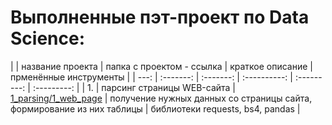 # Выполненные пэт-проект по Data Science:

| | название проекта | папка с проектом - ссылка | краткое описание | прменённые инструменты |
| ---: | :-------: | :-------: | :----------: | :---------: | :---------: |
| 1. | парсинг страницы WEB-сайта | [1_parsing/1_web_page](1_parsing/1_web_page) | получение нужных данных со страницы сайта, формирование из них таблицы | библиотеки requests, bs4, pandas |

